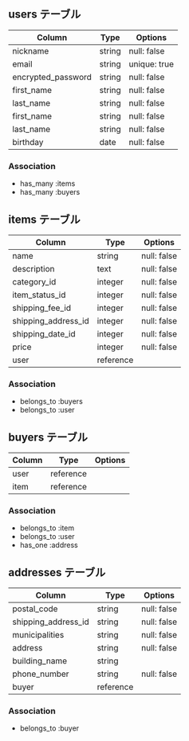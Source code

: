 ## users テーブル

| Column             | Type    | Options      |
| ------------------ | ------- | ------------ |
| nickname           | string  | null: false  |
| email              | string  | unique: true |
| encrypted_password | string  | null: false  |
| first_name         | string  | null: false  |
| last_name          | string  | null: false  |
| first_name         | string  | null: false  |
| last_name          | string  | null: false  |
| birthday           | date    | null: false  | 

### Association
- has_many :items
- has_many :buyers


## items テーブル

| Column              | Type      | Options      |
| ------------------- | --------- | ------------ |
| name                | string    | null: false  |
| description         | text      | null: false  |
| category_id         | integer   | null: false  | 
| item_status_id      | integer   | null: false  | 
| shipping_fee_id     | integer   | null: false  |
| shipping_address_id | integer   | null: false  |
| shipping_date_id    | integer   | null: false  |
| price               | integer   | null: false  |
| user                | reference |              |

### Association
- belongs_to :buyers
- belongs_to :user


## buyers テーブル

| Column        | Type      | Options   |
| ------------- | --------- | --------- |
| user          | reference |           |
| item          | reference |           |

### Association
- belongs_to :item
- belongs_to :user
- has_one :address


## addresses テーブル

| Column              | Type      | Options      |
| ------------------- | --------- | ------------ |
| postal_code         | string    | null: false  |
| shipping_address_id | string    | null: false  |
| municipalities      | string    | null: false  |
| address             | string    | null: false  |
| building_name       | string    |              | 
| phone_number        | string    | null: false  |
| buyer               | reference |              |

### Association
- belongs_to :buyer
